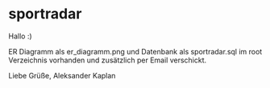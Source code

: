 # sportradar

Hallo :)

ER Diagramm als er_diagramm.png und Datenbank als sportradar.sql im root Verzeichnis vorhanden und zusätzlich per Email verschickt.

Liebe Grüße,
Aleksander Kaplan
